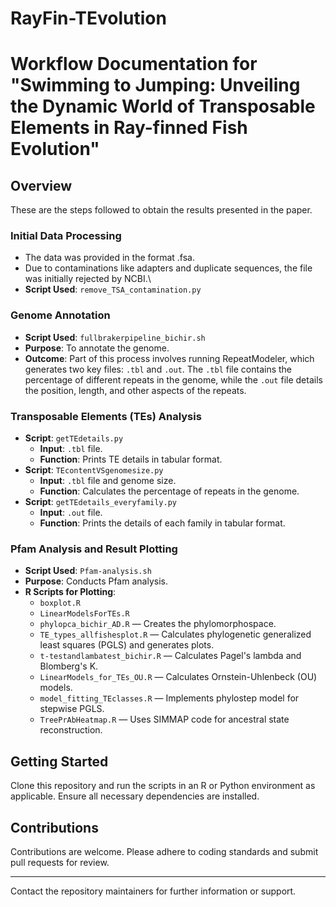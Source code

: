 # RayFin-TEvolution

# Workflow Documentation for "Swimming to Jumping: Unveiling the Dynamic World of Transposable Elements in Ray-finned Fish Evolution"

## Overview
These are the steps followed to obtain the results presented in the paper.

### Initial Data Processing
- The data was provided in the format .fsa.
- Due to contaminations like adapters and duplicate sequences, the file was initially rejected by NCBI.\
- **Script Used**: `remove_TSA_contamination.py`

### Genome Annotation
- **Script Used**: `fullbrakerpipeline_bichir.sh`
- **Purpose**: To annotate the genome.
- **Outcome**: Part of this process involves running RepeatModeler, which generates two key files: `.tbl` and `.out`. The `.tbl` file contains the percentage of different repeats in the genome, while the `.out` file details the position, length, and other aspects of the repeats.

### Transposable Elements (TEs) Analysis
- **Script**: `getTEdetails.py`
  - **Input**: `.tbl` file.
  - **Function**: Prints TE details in tabular format.
- **Script**: `TEcontentVSgenomesize.py`
  - **Input**: `.tbl` file and genome size.
  - **Function**: Calculates the percentage of repeats in the genome.
- **Script**: `getTEdetails_everyfamily.py`
  - **Input**: `.out` file.
  - **Function**: Prints the details of each family in tabular format.

### Pfam Analysis and Result Plotting
- **Script Used**: `Pfam-analysis.sh`
- **Purpose**: Conducts Pfam analysis.
- **R Scripts for Plotting**:
  - `boxplot.R`  
  - `LinearModelsForTEs.R`
  - `phylopca_bichir_AD.R` — Creates the phylomorphospace.
  - `TE_types_allfishesplot.R` — Calculates phylogenetic generalized least squares (PGLS) and generates plots.
  - `t-testandlambatest_bichir.R` — Calculates Pagel's lambda and Blomberg's K.
  - `LinearModels_for_TEs_OU.R` — Calculates Ornstein-Uhlenbeck (OU) models.
  - `model_fitting_TEclasses.R` — Implements phylostep model for stepwise PGLS.
  - `TreePrAbHeatmap.R` — Uses SIMMAP code for ancestral state reconstruction.

## Getting Started
Clone this repository and run the scripts in an R or Python environment as applicable. Ensure all necessary dependencies are installed.

## Contributions
Contributions are welcome. Please adhere to coding standards and submit pull requests for review.

---

Contact the repository maintainers for further information or support.
